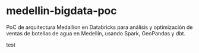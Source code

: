 # medellin-bigdata-poc
PoC de arquitectura Medallion en Databricks para análisis y optimización de ventas de botellas de agua en Medellín, usando Spark, GeoPandas y dbt.

test